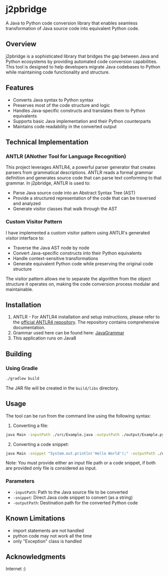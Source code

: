 # j2pbridge

A Java to Python code conversion library that enables seamless transformation of Java source code into equivalent Python code.

## Overview

j2pbridge is a sophisticated library that bridges the gap between Java and Python ecosystems by providing automated code conversion capabilities. This tool is designed to help developers migrate Java codebases to Python while maintaining code functionality and structure.

## Features

- Converts Java syntax to Python syntax
- Preserves most of the code structure and logic
- Handles Java-specific constructs and translates them to Python equivalents
- Supports basic Java implementation and their Python counterparts
- Maintains code readability in the converted output

## Technical Implementation

### ANTLR (ANother Tool for Language Recognition)

This project leverages ANTLR4, a powerful parser generator that creates parsers from grammatical descriptions. ANTLR reads a formal grammar definition and generates source code that can parse text conforming to that grammar. In j2pbridge, ANTLR is used to:

- Parse Java source code into an Abstract Syntax Tree (AST)
- Provide a structured representation of the code that can be traversed and analyzed
- Generate visitor classes that walk through the AST

### Custom Visitor Pattern

I have implemented a custom visitor pattern using ANTLR's generated visitor interface to:

- Traverse the Java AST node by node
- Convert Java-specific constructs into their Python equivalents
- Handle context-sensitive transformations
- Generate equivalent Python code while preserving the original code structure

The visitor pattern allows me to separate the algorithm from the object structure it operates on, making the code conversion process modular and maintainable.

## Installation

1. ANTLR - For ANTLR4 installation and setup instructions, please refer to the [official ANTLR4 repository](https://github.com/antlr/antlr4). The repository contains comprehensive documentation.
2. Grammar used here can be found here: [JavaGrammar](https://github.com/antlr/grammars-v4/tree/master/java/java8)
3. This application runs on Java8

## Building
### Using Gradle
```bash
./gradlew build
```
The JAR file will be created in the `build/libs` directory.


## Usage

The tool can be run from the command line using the following syntax:
1. Converting a file:
```bash
java Main -inputPath ./src/Example.java -outputPath ./output/Example.py
```
2. Converting a code snippet:
```bash
java Main -snippet "System.out.println('Hello World');" -outputPath ./output/snippet.py
```

Note: You must provide either an input file path or a code snippet, if both are provided only file is considered as input.

### Parameters

- `-inputPath`: Path to the Java source file to be converted
- `-snippet`: Direct Java code snippet to convert (as a string)
- `-outputPath`: Destination path for the converted Python code

## Known Limitations
- import statements are not handled
- python code may not work all the time
- only "Exception" class is handled

## Acknowledgments
Internet :)
